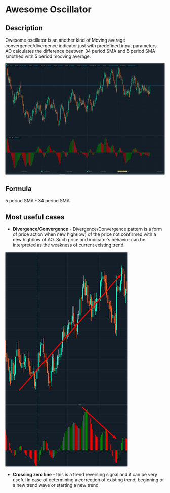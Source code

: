 # Awesome Oscillator

## Description

Owesome oscillator is an another kind of Moving average convergence/divergence indicator just with predefined input parameters. AO calculates the difference beetwen 34 period SMA and 5 period SMA smothed with 5 period mooving average.

![](../../../../.gitbook/assets/image%20%283%29.png)

## Formula

5 period SMA - 34 period SMA

## Most useful cases

* **Divergence/Convergence** - Divergence/Convergence pattern is a form of price action when new high\(low\) of the price not confirmed with a new high/low of  AO. Such price and indicator’s behavior can be interpreted as the weakness of current existing trend.

![](../../../../.gitbook/assets/image%20%284%29.png)

* **Crossing zero line** - this is a trend reversing signal and it can be very useful in case of determining a correction of existing trend, beginning of a new trend wave or starting a new trend.




